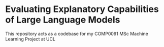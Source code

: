# Evaluating Explanatory Capabilities of Large Language Models
This repository acts as a codebase for my COMP0091 MSc Machine Learning Project at UCL
